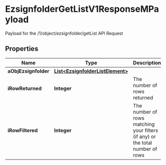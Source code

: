 

# EzsignfolderGetListV1ResponseMPayload

Payload for the /1/object/ezsignfolder/getList API Request

## Properties

Name | Type | Description | Notes
------------ | ------------- | ------------- | -------------
**aObjEzsignfolder** | [**List&lt;EzsignfolderListElement&gt;**](EzsignfolderListElement.md) |  | 
**iRowReturned** | **Integer** | The number of rows returned | 
**iRowFiltered** | **Integer** | The number of rows matching your filters (if any) or the total number of rows | 



